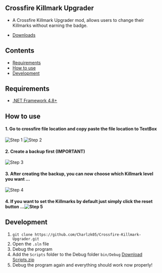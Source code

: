 ## Crossfire Killmark Upgrader
- A Crossfire Killmark Upgrader mod, allows users to change their Killmarks without earning the badge.

- [Downloads](https://github.com/Charlzk05/Crossfire-Killmark-Upgrader/releases)

## Contents
- [Requirements](https://github.com/Charlzk05/Crossfire-Killmark-Upgrader#Requirements)
- [How to use](https://github.com/Charlzk05/Crossfire-Killmark-Upgrader#How-to-use)
- [Development](https://github.com/Charlzk05/Crossfire-Killmark-Upgrader#Development)

## Requirements
- [.NET Framework 4.8+](https://dotnet.microsoft.com/en-us/download/dotnet-framework/net48)

## How to use
#### 1. Go to crossfire file location and copy paste the file location to TextBox
![Step 1](https://user-images.githubusercontent.com/104715127/208361872-33e33006-382a-4e3d-b2e2-739f8b7f5b7b.png)
![Step 2](https://user-images.githubusercontent.com/104715127/208361876-4de18b41-50c8-4f1b-b460-0d35bfbc7946.png)
#### 2. Create a backup first (IMPORTANT)
![Step 3](https://user-images.githubusercontent.com/104715127/208362092-72e46ed8-0e04-469a-bbcf-0b84ec1dd6d7.png)
#### 3. After creating the backup, you can now choose which Killmark level you want ...
![Step 4](https://user-images.githubusercontent.com/104715127/208362191-41917ec8-f258-4008-8f2c-6a114061738a.png)
#### 4. If you want to set the Killmarks by default just simply click the reset button ...![Step 5](https://user-images.githubusercontent.com/104715127/208362273-44cba61d-9955-41f3-89f1-e9d35facad69.png)

## Development
1. ``git clone https://github.com/Charlzk05/Crossfire-Killmark-Upgrader.git``
2. Open the ``.sln`` file
3. Debug the program
4. Add the ``Scripts`` folder to the Debug folder ``bin/Debug`` [Download Scripts.zip](https://github.com/Charlzk05/Crossfire-Killmark-Upgrader/files/10256510/Scripts.zip)
5. Debug the program again and everything should work now properly!

